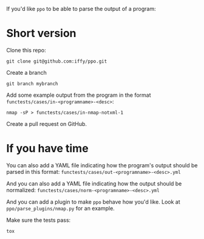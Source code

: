 
If you'd like `ppo` to be able to parse the output of a program:

# Short version #

Clone this repo:

    git clone git@github.com:iffy/ppo.git

Create a branch

    git branch mybranch

Add some example output from the program in the format `functests/cases/in-<programname>-<desc>`:

    nmap -sP > functests/cases/in-nmap-notxml-1

Create a pull request on GitHub.


# If you have time #

You can also add a YAML file indicating how the program's output should be parsed in this format: `functests/cases/out-<programname>-<desc>.yml`

And you can also add a YAML file indicating how the output should be normalized: `functests/cases/norm-<programname>-<desc>.yml`

And you can add a plugin to make `ppo` behave how you'd like.  Look at `ppo/parse_plugins/nmap.py` for an example.

Make sure the tests pass:

    tox

